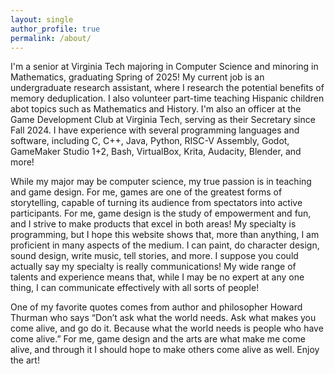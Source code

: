 ```yaml
---
layout: single
author_profile: true
permalink: /about/
---
```


I'm a senior at Virginia Tech majoring in Computer Science and minoring in Mathematics, graduating Spring of 2025! My current job is an undergraduate research assistant, where I research the potential benefits of memory deduplication. I also volunteer part-time teaching Hispanic children abot topics such as Mathematics and History. I'm also an officer at the Game Development Club at Virginia Tech, serving as their Secretary since Fall 2024. I have experience with several programming languages and software, including C, C++, Java, Python, RISC-V Assembly, Godot, GameMaker Studio 1+2, Bash, VirtualBox, Krita, Audacity, Blender, and more!

While my major may be computer science, my true passion is in teaching and game design. For me, games are one of the greatest forms of storytelling, capable of turning its audience from spectators into active participants. For me, game design is the study of empowerment and fun, and I strive to make products that excel in both areas! My specialty is programming, but I hope this website shows that, more than anything, I am proficient in many aspects of the medium. I can paint, do character design, sound design, write music, tell stories, and more. I suppose you could actually say my specialty is really communications! My wide range of talents and experience means that, while I may be no expert at any one thing, I can communicate effectively with all sorts of people!

One of my favorite quotes comes from author and philosopher Howard Thurman who says “Don’t ask what the world needs. Ask what makes you come alive, and go do it. Because what the world needs is people who have come alive.” For me, game design and the arts are what make me come alive, and through it I should hope to make others come alive as well. Enjoy the art!

